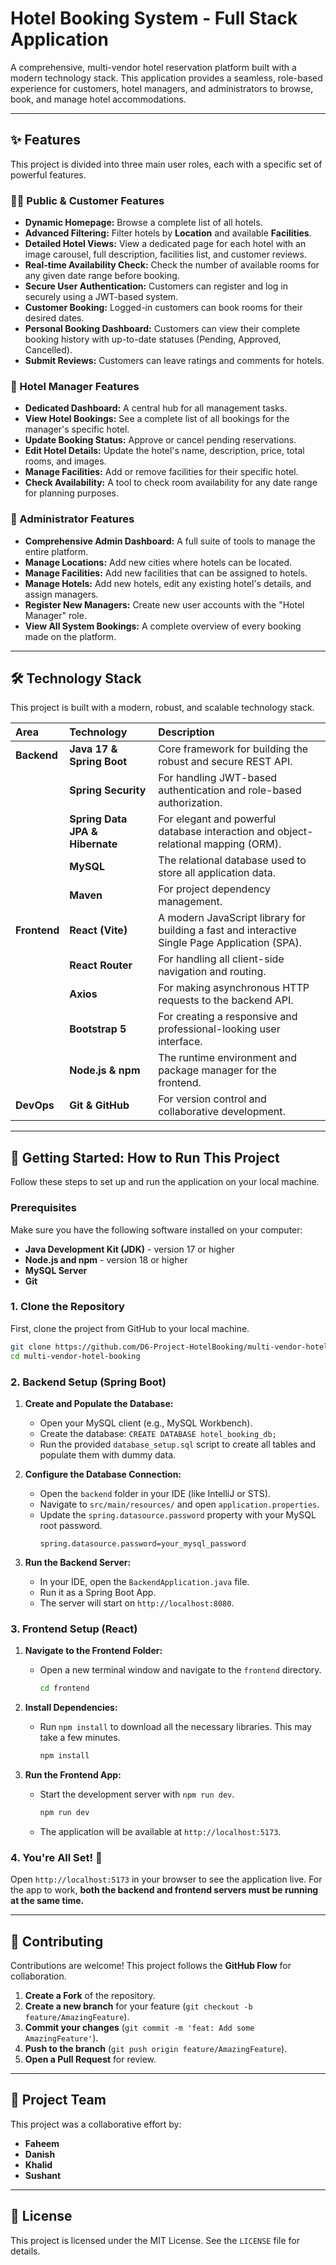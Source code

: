 # Hotel Booking System - Full Stack Application

 A comprehensive, multi-vendor hotel reservation platform built with a modern technology stack. This application provides a seamless, role-based experience for customers, hotel managers, and administrators to browse, book, and manage hotel accommodations.

-----

## ✨ Features

This project is divided into three main user roles, each with a specific set of powerful features.

### 👩‍💻 Public & Customer Features

  - **Dynamic Homepage:** Browse a complete list of all hotels.
  - **Advanced Filtering:** Filter hotels by **Location** and available **Facilities**.
  - **Detailed Hotel Views:** View a dedicated page for each hotel with an image carousel, full description, facilities list, and customer reviews.
  - **Real-time Availability Check:** Check the number of available rooms for any given date range before booking.
  - **Secure User Authentication:** Customers can register and log in securely using a JWT-based system.
  - **Customer Booking:** Logged-in customers can book rooms for their desired dates.
  - **Personal Booking Dashboard:** Customers can view their complete booking history with up-to-date statuses (Pending, Approved, Cancelled).
  - **Submit Reviews:** Customers can leave ratings and comments for hotels.

### 🏨 Hotel Manager Features

  - **Dedicated Dashboard:** A central hub for all management tasks.
  - **View Hotel Bookings:** See a complete list of all bookings for the manager's specific hotel.
  - **Update Booking Status:** Approve or cancel pending reservations.
  - **Edit Hotel Details:** Update the hotel's name, description, price, total rooms, and images.
  - **Manage Facilities:** Add or remove facilities for their specific hotel.
  - **Check Availability:** A tool to check room availability for any date range for planning purposes.

### 👑 Administrator Features

  - **Comprehensive Admin Dashboard:** A full suite of tools to manage the entire platform.
  - **Manage Locations:** Add new cities where hotels can be located.
  - **Manage Facilities:** Add new facilities that can be assigned to hotels.
  - **Manage Hotels:** Add new hotels, edit any existing hotel's details, and assign managers.
  - **Register New Managers:** Create new user accounts with the "Hotel Manager" role.
  - **View All System Bookings:** A complete overview of every booking made on the platform.

-----

## 🛠️ Technology Stack

This project is built with a modern, robust, and scalable technology stack.

| Area | Technology | Description |
| :--- | :--- | :--- |
| **Backend** | **Java 17 & Spring Boot** | Core framework for building the robust and secure REST API. |
| | **Spring Security** | For handling JWT-based authentication and role-based authorization. |
| | **Spring Data JPA & Hibernate** | For elegant and powerful database interaction and object-relational mapping (ORM). |
| | **MySQL** | The relational database used to store all application data. |
| | **Maven** | For project dependency management. |
| **Frontend**| **React (Vite)** | A modern JavaScript library for building a fast and interactive Single Page Application (SPA). |
| | **React Router** | For handling all client-side navigation and routing. |
| | **Axios** | For making asynchronous HTTP requests to the backend API. |
| | **Bootstrap 5** | For creating a responsive and professional-looking user interface. |
| | **Node.js & npm** | The runtime environment and package manager for the frontend. |
| **DevOps** | **Git & GitHub** | For version control and collaborative development. |

-----

## 🚀 Getting Started: How to Run This Project

Follow these steps to set up and run the application on your local machine.

### Prerequisites

Make sure you have the following software installed on your computer:

  - **Java Development Kit (JDK)** - version 17 or higher
  - **Node.js and npm** - version 18 or higher
  - **MySQL Server**
  - **Git**

### 1\. Clone the Repository

First, clone the project from GitHub to your local machine.

```bash
git clone https://github.com/D6-Project-HotelBooking/multi-vendor-hotel-booking.git
cd multi-vendor-hotel-booking
```

### 2\. Backend Setup (Spring Boot)

1.  **Create and Populate the Database:**

      * Open your MySQL client (e.g., MySQL Workbench).
      * Create the database: `CREATE DATABASE hotel_booking_db;`
      * Run the provided `database_setup.sql` script to create all tables and populate them with dummy data.

2.  **Configure the Database Connection:**

      * Open the `backend` folder in your IDE (like IntelliJ or STS).
      * Navigate to `src/main/resources/` and open `application.properties`.
      * Update the `spring.datasource.password` property with your MySQL root password.
        ```properties
        spring.datasource.password=your_mysql_password
        ```

3.  **Run the Backend Server:**

      * In your IDE, open the `BackendApplication.java` file.
      * Run it as a Spring Boot App.
      * The server will start on `http://localhost:8080`.

### 3\. Frontend Setup (React)

1.  **Navigate to the Frontend Folder:**

      * Open a new terminal window and navigate to the `frontend` directory.
        ```bash
        cd frontend
        ```

2.  **Install Dependencies:**

      * Run `npm install` to download all the necessary libraries. This may take a few minutes.
        ```bash
        npm install
        ```

3.  **Run the Frontend App:**

      * Start the development server with `npm run dev`.
        ```bash
        npm run dev
        ```
      * The application will be available at `http://localhost:5173`.

### 4\. You're All Set\! 🎉

Open `http://localhost:5173` in your browser to see the application live. For the app to work, **both the backend and frontend servers must be running at the same time.**

-----

## 🤝 Contributing

Contributions are welcome\! This project follows the **GitHub Flow** for collaboration.

1.  **Create a Fork** of the repository.
2.  **Create a new branch** for your feature (`git checkout -b feature/AmazingFeature`).
3.  **Commit your changes** (`git commit -m 'feat: Add some AmazingFeature'`).
4.  **Push to the branch** (`git push origin feature/AmazingFeature`).
5.  **Open a Pull Request** for review.

-----

## 👥 Project Team

This project was a collaborative effort by:

  - **Faheem**
  - **Danish**
  - **Khalid**
  - **Sushant**

-----

## 📄 License

This project is licensed under the MIT License. See the `LICENSE` file for details.
